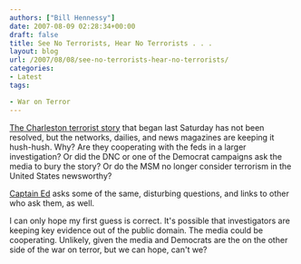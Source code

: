 ```yaml
---
authors: ["Bill Hennessy"]
date: 2007-08-09 02:28:34+00:00
draft: false
title: See No Terrorists, Hear No Terrorists . . .
layout: blog
url: /2007/08/08/see-no-terrorists-hear-no-terrorists/
categories:
- Latest
tags:

- War on Terror
---
```


[The Charleston terrorist story](https://hennessysview.com/?p=8114) that began last Saturday has not been resolved, but the networks, dailies, and news magazines are keeping it hush-hush.  Why?  Are they cooperating with the feds in a larger investigation?  Or did the DNC or one of the Democrat campaigns ask the media to bury the story?  Or do the MSM no longer consider terrorism in the United States newsworthy?

[Captain Ed](https://www.captainsquartersblog.com/mt/archives/011014.php) asks some of the same, disturbing questions, and links to other who ask them, as well.

I can only hope my first guess is correct.  It's possible that investigators are keeping key evidence out of the public domain.  The media could be cooperating.  Unlikely, given the media and Democrats are the on the other side of the war on terror, but we can hope, can't we?
